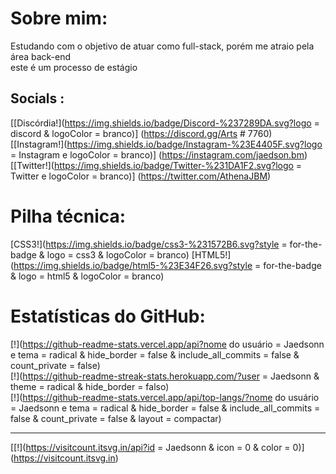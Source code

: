 # Sobre mim:
Estudando com o objetivo de atuar como full-stack, porém me atraio pela área back-end<br>este é um processo de estágio


## Socials :
[[Discórdia!](https://img.shields.io/badge/Discord-%237289DA.svg?logo = discord & logoColor = branco)] (https://discord.gg/Arts # 7760) [[Instagram!](https://img.shields.io/badge/Instagram-%23E4405F.svg?logo = Instagram e logoColor = branco)] (https://instagram.com/jaedson.bm) [[Twitter!](https://img.shields.io/badge/Twitter-%231DA1F2.svg?logo = Twitter e logoColor = branco)] (https://twitter.com/AthenaJBM) 

# Pilha técnica:
[CSS3!](https://img.shields.io/badge/css3-%231572B6.svg?style = for-the-badge & logo = css3 & logoColor = branco) [HTML5!](https://img.shields.io/badge/html5-%23E34F26.svg?style = for-the-badge & logo = html5 & logoColor = branco)
# Estatísticas do GitHub:
[!](https://github-readme-stats.vercel.app/api?nome do usuário = Jaedsonn e tema = radical & hide_border = false & include_all_commits = false & count_private = false)<br/>
[!](https://github-readme-streak-stats.herokuapp.com/?user = Jaedsonn & theme = radical & hide_border = falso)<br/>
[!](https://github-readme-stats.vercel.app/api/top-langs/?nome do usuário = Jaedsonn e tema = radical & hide_border = false & include_all_commits = false & count_private = false & layout = compactar)

---
[[!](https://visitcount.itsvg.in/api?id = Jaedsonn & icon = 0 & color = 0)] (https://visitcount.itsvg.in)

<!-- Proudly created with GPRM ( https://gprm.itsvg.in ) -->
